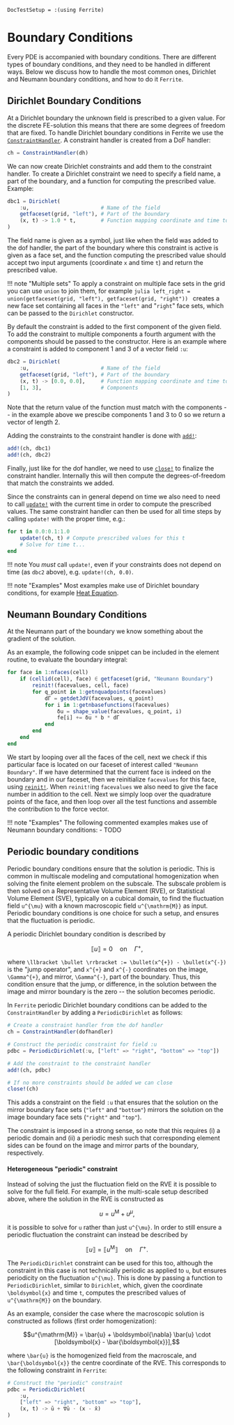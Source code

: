 ```@meta
DocTestSetup = :(using Ferrite)
```

# Boundary Conditions

Every PDE is accompanied with boundary conditions. There are different types of boundary
conditions, and they need to be handled in different ways. Below we discuss how to handle
the most common ones, Dirichlet and Neumann boundary conditions, and how to do it `Ferrite`.

## Dirichlet Boundary Conditions

At a Dirichlet boundary the unknown field is prescribed to a given value. For the discrete
FE-solution this means that there are some degrees of freedom that are fixed. To handle
Dirichlet boundary conditions in Ferrite we use the [`ConstraintHandler`](@ref). A
constraint handler is created from a DoF handler:

```julia
ch = ConstraintHandler(dh)
```

We can now create Dirichlet constraints and add them to the constraint handler. To create a
Dirichlet constraint we need to specify a field name, a part of the boundary, and a function
for computing the prescribed value. Example:

```julia
dbc1 = Dirichlet(
    :u,                       # Name of the field
    getfaceset(grid, "left"), # Part of the boundary
    (x, t) -> 1.0 * t,        # Function mapping coordinate and time to a prescribed value
)
```

The field name is given as a symbol, just like when the field was added to the dof handler,
the part of the boundary where this constraint is active is given as a face set, and the
function computing the prescribed value should accept two input arguments (coordinate `x`
and time `t`) and return the prescribed value.

!!! note "Multiple sets"
    To apply a constraint on multiple face sets in the grid you can use `union` to join
    them, for example
    ```julia
    left_right = union(getfaceset(grid, "left"), getfaceset(grid, "right"))
    ```
    creates a new face set containing all faces in the `"left"` and "`right`" face sets,
    which can be passed to the `Dirichlet` constructor.

By default the constraint is added to the first component of the given field. To add the
constraint to multiple components a fourth argument with the components should be passed to
the constructor. Here is an example where a constraint is added to component 1 and 3 of a
vector field `:u`:

```julia
dbc2 = Dirichlet(
    :u,                       # Name of the field
    getfaceset(grid, "left"), # Part of the boundary
    (x, t) -> [0.0, 0.0],     # Function mapping coordinate and time to a prescribed value
    [1, 3],                   # Components
)
```

Note that the return value of the function must match with the components -- in the example
above we prescibe components 1 and 3 to 0 so we return a vector of length 2.

Adding the constraints to the constraint handler is done with [`add!`](@ref):

```julia
add!(ch, dbc1)
add!(ch, dbc2)
```

Finally, just like for the dof handler, we need to use [`close!`](@ref) to finalize the
constraint handler. Internally this will then compute the degrees-of-freedom that match the
constraints we added.

Since the constraints can in general depend on time we also need to need to call
[`update!`](@ref) with the current time in order to compute the prescribed values. The
same constraint handler can then be used for all time steps by calling `update!` with the
proper time, e.g.:

```julia
for t in 0.0:0.1:1.0
    update!(ch, t) # Compute prescribed values for this t
    # Solve for time t...
end
```

!!! note
    You *must* call `update!`, even if your constraints does not depend on time
    (as `dbc2` above), e.g. `update!(ch, 0.0)`.

!!! note "Examples"
    Most examples make use of Dirichlet boundary conditions, for example [Heat
    Equation](@ref).


## Neumann Boundary Conditions

At the Neumann part of the boundary we know something about the gradient of the solution.

As an example, the following code snippet can be included in the element routine,
to evaluate the boundary integral:

```julia
for face in 1:nfaces(cell)
    if (cellid(cell), face) ∈ getfaceset(grid, "Neumann Boundary")
        reinit!(facevalues, cell, face)
        for q_point in 1:getnquadpoints(facevalues)
            dΓ = getdetJdV(facevalues, q_point)
            for i in 1:getnbasefunctions(facevalues)
                δu = shape_value(facevalues, q_point, i)
                fe[i] += δu * b * dΓ
            end
        end
    end
end
```

We start by looping over all the faces of the cell, next we check if this particular face is
located on our faceset of interest called `"Neumann Boundary"`. If we have determined
that the current face is indeed on the boundary and in our faceset, then we
reinitialize `facevalues` for this face, using [`reinit!`](@ref). When `reinit!`ing
`facevalues` we also need to give the face number in addition to the cell.
Next we simply loop over the quadrature points of the face, and then loop over
all the test functions and assemble the contribution to the force vector.

!!! note "Examples"
    The following commented examples makes use of Neumann boundary conditions:
    - TODO

## Periodic boundary conditions

Periodic boundary conditions ensure that the solution is periodic. This is common
in multiscale modeling and computational homogenization when solving the finite element
problem on the subscale. The subscale problem is then solved on a Representative Volume
Element (RVE), or Statistical Volume Element (SVE), typically on a cubical domain, to
find the fluctuation field ``u^{\mu}`` with a known macroscopic field ``u^{\mathrm{M}}``
as input. Periodic boundary conditions is one choice for such a setup, and ensures that
the fluctuation is periodic.

A periodic Dirichlet boundary condition is described by

```math
\llbracket u \rrbracket = 0 \quad \mathrm{on} \quad \Gamma^{+},
```

where ``\llbracket \bullet \rrbracket := \bullet(x^{+}) - \bullet(x^{-})`` is the "jump
operator", and ``x^{+}`` and ``x^{-}`` coordinates on the image, ``\Gamma^{+}``, and
mirror, ``\Gamma^{-}``, part of the boundary. Thus, this condition ensure that the jump,
or difference, in the solution between the image and mirror boundary is the zero -- the
solution becomes periodic.

In `Ferrite` periodic Dirichlet boundary conditions can be added to the `ConstraintHandler`
by adding a `PeriodicDirichlet` as follows:

```julia
# Create a constraint handler from the dof handler
ch = ConstraintHandler(dofhandler)

# Construct the periodic constraint for field :u
pdbc = PeriodicDirichlet(:u, ["left" => "right", "bottom" => "top"])

# Add the constraint to the constraint handler
add!(ch, pdbc)

# If no more constraints should be added we can close
close!(ch)
```

This adds a constraint on the field `:u` that ensures that the solution on the mirror
boundary face sets (`"left"` and `"bottom"`) mirrors the solution on the image boundary
face sets (`"right"` and `"top"`).

The constraint is imposed in a strong sense, so note
that this requires (i) a periodic domain and (ii) a periodic mesh such that corresponding
element sides can be found on the image and mirror parts of the boundary, respectively.

#### Heterogeneous "periodic" constraint

Instead of solving the just the fluctuation field on the RVE it is possible to solve for
the full field. For example, in the multi-scale setup described above, where the solution
in the RVE is constructed as

```math
u = u^{\mathrm{M}} + u^{\mu},
```

it is possible to solve for ``u`` rather than just ``u^{\mu}``. In order to still ensure
a periodic fluctuation the constraint can instead be described by

```math
\llbracket u \rrbracket = \llbracket u^{\mathrm{M}} \rrbracket
\quad \mathrm{on} \quad \Gamma^{+}.
```

The `PeriodicDirichlet` constraint can be used for this too, although the constraint in this
case is not technically periodic as applied to ``u``, but ensures periodicity on the
fluctuation ``u^{\mu}``. This is done by passing a function to `PeriodicDirichlet`, similar
to `Dirichlet`, which, given the coordinate ``\boldsymbol{x}`` and time `t`, computes the
prescribed values of ``u^{\mathrm{M}}`` on the boundary.

As an example, consider the case where the macroscopic solution is constructed as follows
(first order homogenization):

```math
u^{\mathrm{M}} = \bar{u} + \boldsymbol{\nabla} \bar{u} \cdot [\boldsymbol{x} - \bar{\boldsymbol{x}}],
```

where ``\bar{u}`` is the homogenized field from the macroscale, and ``\bar{\boldsymbol{x}}``
the centre coordinate of the RVE. This corresponds to the following constraint in `Ferrite`:

```julia
# Construct the "periodic" constraint
pdbc = PeriodicDirichlet(
    :u,
    ["left" => "right", "bottom" => "top"],
    (x, t) -> ū + ∇ū ⋅ (x - x̄)
)
```
